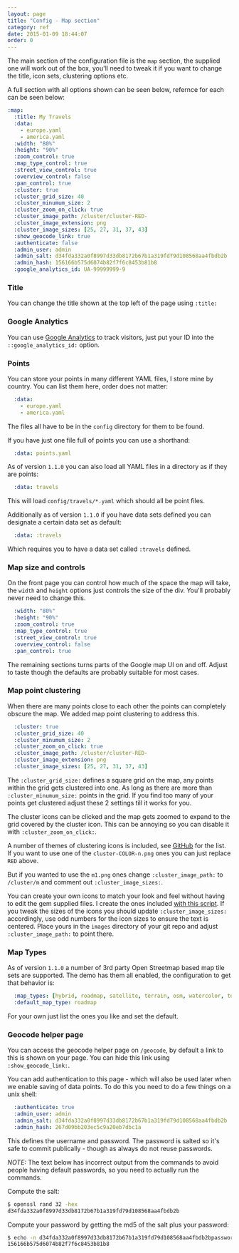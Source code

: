 ```yaml
---
layout: page
title: "Config - Map section"
category: ref
date: 2015-01-09 18:44:07
order: 0
---
```


The main section of the configuration file is the ```map``` section, the supplied one will work out of the box, you'll need to tweak it if you want to change the title, icon sets, clustering options etc.

A full section with all options shown can be seen below, refernce for each can be seen below:

```YAML
:map:
  :title: My Travels
  :data:
    - europe.yaml
    - america.yaml
  :width: "80%"
  :height: "90%"
  :zoom_control: true
  :map_type_control: true
  :street_view_control: true
  :overview_control: false
  :pan_control: true
  :cluster: true
  :cluster_grid_size: 40
  :cluster_minumum_size: 2
  :cluster_zoom_on_click: true
  :cluster_image_path: /cluster/cluster-RED-
  :cluster_image_extension: png
  :cluster_image_sizes: [25, 27, 31, 37, 43]
  :show_geocode_link: true
  :authenticate: false
  :admin_user: admin
  :admin_salt: d34fda332a0f8997d33db8172b67b1a319fd79d108568aa4fbdb2b
  :admin_hash: 156166b575d6074b82f7f6c8453b81b8
  :google_analytics_id: UA-99999999-9
```

### Title

You can change the title shown at the top left of the page using ```:title:```

### Google Analytics

You can use [Google Analytics](http://www.google.com/analytics/) to track visitors, just put your ID into the ```::google_analytics_id:``` option.

### Points

You can store your points in many different YAML files, I store mine by country.  You can list them here, order does not matter:

```YAML
  :data:
    - europe.yaml
    - america.yaml
```

The files all have to be in the ```config``` directory for them to be found.

If you have just one file full of points you can use a shorthand:

```YAML
  :data: points.yaml
```

As of version ```1.1.0``` you can also load all YAML files in a directory as if they are points:

```YAML
  :data: travels
```

This will load ```config/travels/*.yaml``` which should all be point files.

Additionally as of version ```1.1.0``` if you have data sets defined you can designate a certain data set as default:

```YAML
  :data: :travels
```

Which requires you to have a data set called ```:travels``` defined.

### Map size and controls

On the front page you can control how much of the space the map will take, the ```width``` and ```height``` options just controls the size of the div.  You'll probably never need to change this.

```YAML
  :width: "80%"
  :height: "90%"
  :zoom_control: true
  :map_type_control: true
  :street_view_control: true
  :overview_control: false
  :pan_control: true
```

The remaining sections turns parts of the Google map UI on and off.  Adjust to taste though the defaults are probably suitable for most cases.


### Map point clustering

When there are many points close to each other the points can completely obscure the map.  We added map point clustering to address this.

```YAML
  :cluster: true
  :cluster_grid_size: 40
  :cluster_minumum_size: 2
  :cluster_zoom_on_click: true
  :cluster_image_path: /cluster/cluster-RED-
  :cluster_image_extension: png
  :cluster_image_sizes: [25, 27, 31, 37, 43]
```

The ```:cluster_grid_size:``` defines a square grid on the map, any points within the grid gets clustered into one.  As long as there are more than ```:cluster_minumum_size:``` points in the grid.  If you find too many of your points get clustered adjust these 2 settings till it works for you.

The cluster icons can be clicked and the map gets zoomed to expand to the grid covered by the cluster icon.  This can be annoying so you can disable it with ```:cluster_zoom_on_click:```.

A number of themes of clustering icons is included, see [GitHub](https://github.com/ripienaar/travlrmap/tree/master/public/cluster) for the list. If you want to use one of the ```cluster-COLOR-n.png``` ones you can just replace ```RED``` above.

But if you wanted to use the ```m1.png``` ones change ```:cluster_image_path:``` to ```/cluster/m``` and comment out ```:cluster_image_sizes:```.

You can create your own icons to match your look and feel without having to edit the gem supplied files. I create the ones included [with this script](https://github.com/ripienaar/travlrmap/blob/d9cba39011256437715d64fc4d1fa3c76c09cfdf/scripts/generate-markercluster-icons.rb).  If you tweak the sizes of the icons you should update ```:cluster_image_sizes:``` accordingly, use odd numbers for the icon sizes to ensure the text is centered.  Place yours in the ```images``` directory of your git repo and adjust ```:cluster_image_path:``` to point there.

### Map Types

As of version ```1.1.0``` a number of 3rd party Open Streetmap based map tile sets are supported.  The demo has them all enabled, the configuration to get that behavior is:

```YAML
  :map_types: [hybrid, roadmap, satellite, terrain, osm, watercolor, toner, darkmatter, positron, mapquest]
  :default_map_type: roadmap
```

For your own just list the ones you like and set the default.


### Geocode helper page

You can access the geocode helper page on ```/geocode```, by default a link to this is shown on your page.  You can hide this link using ```:show_geocode_link:```.

You can add authentication to this page - which will also be used later when we enable saving of data points. To do this you need to do a few things on a unix shell:

```YAML
  :authenticate: true
  :admin_user: admin
  :admin_salt: d34fda332a0f8997d33db8172b67b1a319fd79d108568aa4fbdb2b
  :admin_hash: 267d09bb203ec5c9a20eb7dbc1a
```

This defines the username and password.  The password is salted so it's safe to commit publically - though as always do not reuse passwords.

*NOTE:* The text below has incorrect output from the commands to avoid people having default passwords, so you need to actually run the commands.

Compute the salt:

```bash
$ openssl rand 32 -hex
d34fda332a0f8997d33db8172b67b1a319fd79d108568aa4fbdb2b
```

Compute your password by getting the md5 of the salt plus your password:

```bash
$ echo -n d34fda332a0f8997d33db8172b67b1a319fd79d108568aa4fbdb2bpassword | md5sum
156166b575d6074b82f7f6c8453b81b8
```
